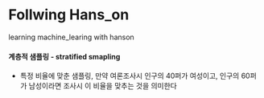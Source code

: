 # Follwing Hans_on
learning machine_learing with hanson

#### 계층적 샘플링 - stratified smapling
- 특정 비율에 맞춘 샘플링, 만약 여론조사시 인구의 40퍼가 여성이고, 인구의 60퍼가 남성이라면 조사시 이 비율을 맞추는 것을 의미한다



